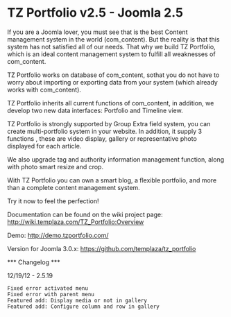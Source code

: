 # TZ Portfolio v2.5 - Joomla 2.5
If you are a Joomla lover, you must see that is the best Content management system in the world (com_content). But the reality is that this system has not satisfied all of our needs. That why we build TZ Portfolio, which is an ideal content management system to fulfill all weaknesses of com_content.

TZ Portfolio works on database of com_content, sothat you do not have to worry about importing or exporting data from your system (which already works with com_content).

TZ Portfolio inherits all current functions of com_content, in addition, we develop two new data interfaces: Portfolio and Timeline view.

TZ Portfolio is strongly supported by Group Extra field system, you can create multi-portfolio system in your website. In addition, it supply 3 functions , these are video display, gallery or representative photo displayed for each article.

We also upgrade tag and authority information management function, along with photo smart resize and crop.

With TZ Portfolio you can own a smart blog, a flexible portfolio, and more than a complete content management system.

Try it now to feel the perfection! 

Documentation can be found on the wiki project page: http://wiki.templaza.com/TZ_Portfolio:Overview

Demo: http://demo.tzportfolio.com/

Version for Joomla 3.0.x: https://github.com/templaza/tz_portfolio

*** Changelog ***

12/19/12 - 2.5.19

	Fixed error activated menu
	Fixed error with parent menu
	Featured add: Display media or not in gallery
	Featured add: Configure column and row in gallery

